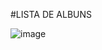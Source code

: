#LISTA DE ALBUNS

![image](https://github.com/terezafabiula/lista-de-albuns/assets/150807884/c69f5d16-dc34-4cff-bc5a-04d0b89a85ec)
